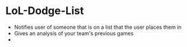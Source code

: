 # LoL-Dodge-List
- Notifies user of someone that is on a list that the user places them in
- Gives an analysis of your team's previous games 
- 
